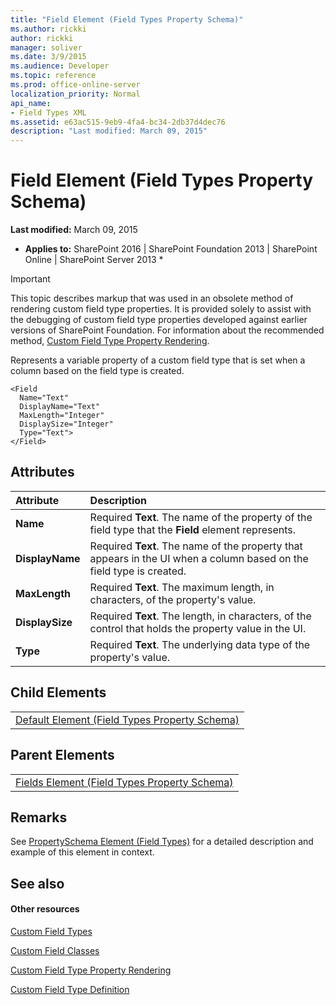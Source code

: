 ```yaml
---
title: "Field Element (Field Types Property Schema)"
ms.author: rickki
author: rickki
manager: soliver
ms.date: 3/9/2015
ms.audience: Developer
ms.topic: reference
ms.prod: office-online-server
localization_priority: Normal
api_name:
- Field Types XML
ms.assetid: e63ac515-9eb9-4fa4-bc34-2db37d4dec76
description: "Last modified: March 09, 2015"
---
```


# Field Element (Field Types Property Schema)

 **Last modified:** March 09, 2015 
  
 * **Applies to:** SharePoint 2016 | SharePoint Foundation 2013 | SharePoint Online | SharePoint Server 2013 * 
  
> [!IMPORTANT]
> This topic describes markup that was used in an obsolete method of rendering custom field type properties. It is provided solely to assist with the debugging of custom field type properties developed against earlier versions of SharePoint Foundation. For information about the recommended method, [Custom Field Type Property Rendering](http://msdn.microsoft.com/library/a959ad5b-6f3a-462c-80b9-e2d00bb0d62a%28Office.15%29.aspx). 
  
Represents a variable property of a custom field type that is set when a column based on the field type is created.
  
```
<Field
  Name="Text" 
  DisplayName="Text" 
  MaxLength="Integer" 
  DisplaySize="Integer" 
  Type="Text">
</Field>
```

## Attributes

|**Attribute**|**Description**|
|:-----|:-----|
|**Name** <br/> |Required **Text**. The name of the property of the field type that the **Field** element represents.  <br/> |
|**DisplayName** <br/> |Required **Text**. The name of the property that appears in the UI when a column based on the field type is created.  <br/> |
|**MaxLength** <br/> |Required **Text**. The maximum length, in characters, of the property's value.  <br/> |
|**DisplaySize** <br/> |Required **Text**. The length, in characters, of the control that holds the property value in the UI.  <br/> |
|**Type** <br/> |Required **Text**. The underlying data type of the property's value.  <br/> |
   
## Child Elements

||
|:-----|
|[Default Element (Field Types Property Schema)](default-element-field-types-property-schema.md)|
   
## Parent Elements

||
|:-----|
|[Fields Element (Field Types Property Schema)](fields-element-field-types-property-schema.md)|
   
## Remarks

See [PropertySchema Element (Field Types)](propertyschema-element-field-types.md) for a detailed description and example of this element in context. 
  
## See also

#### Other resources

[Custom Field Types](http://msdn.microsoft.com/library/1345b345-226d-443a-918f-af123a3c7b13%28Office.15%29.aspx)
  
[Custom Field Classes](http://msdn.microsoft.com/library/436a9d9b-7a6f-4e8f-86e8-f42ded85c069%28Office.15%29.aspx)
  
[Custom Field Type Property Rendering](http://msdn.microsoft.com/library/a959ad5b-6f3a-462c-80b9-e2d00bb0d62a%28Office.15%29.aspx)
  
[Custom Field Type Definition](http://msdn.microsoft.com/library/b3315997-671f-4c29-9518-48cc4592f205%28Office.15%29.aspx)


